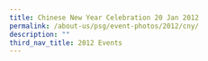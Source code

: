 ```yaml
---
title: Chinese New Year Celebration 20 Jan 2012
permalink: /about-us/psg/event-photos/2012/cny/
description: ""
third_nav_title: 2012 Events
---
```

